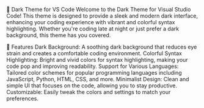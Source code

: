 🌙 Dark Theme for VS Code
Welcome to the Dark Theme for Visual Studio Code! This theme is designed to provide a sleek and modern dark interface, enhancing your coding experience with vibrant and colorful syntax highlighting. Whether you're coding late at night or just prefer a dark background, this theme has you covered.

🎨 Features
Dark Background: A soothing dark background that reduces eye strain and creates a comfortable coding environment.
Colorful Syntax Highlighting: Bright and vivid colors for syntax highlighting, making your code pop and improving readability.
Support for Various Languages: Tailored color schemes for popular programming languages including JavaScript, Python, HTML, CSS, and more.
Minimalist Design: Clean and simple UI that focuses on the code, allowing you to stay productive.
Customizable: Easily tweak the colors and settings to match your preferences.